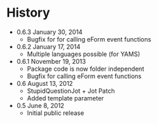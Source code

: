 History
================================================================================

- 0.6.3 January 30, 2014
    - Bugfix for for calling eForm event functions
- 0.6.2 January 17, 2014
    - Multiple languages possible (for YAMS)
- 0.6.1 November 19, 2013
    - Package code is now folder independent
    - Bugfix for calling eForm event functions
- 0.6 August 13, 2012
    - StupidQuestionJot + Jot Patch
    - Added template parameter
- 0.5 June 8, 2012
	- Initial public release

